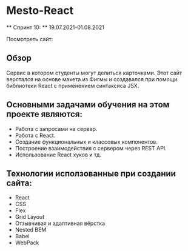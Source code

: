 <h1>Mesto-React</h1>

** Спринт 10: **
19.07.2021-01.08.2021

Посмотреть сайт: 

## Обзор
Сервис в котором студенты могут делиться карточками. Этот сайт верстался на основе макета из Фигмы и создавался при помощи библиотеки React с применением синтаксиса JSX. 

## Основными задачами обучения на этом проекте являются:
* Работа с запросами на сервер.
* Работа с React.
* Создание функциональных и классовых компонентов.
* Построение взаимодействия с сервером через REST API.
* Использование React хуков и тд.


## Технологии исползованные при создании сайта: 
* React
* CSS
* Flex
* Grid Layout
* Отзывчивая и адаптивная вёрстка
* Nested BEM
* Babel
* WebPack